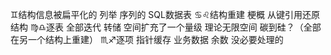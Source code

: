♊︎结构信息被扁平化的 列举 序列的 SQL数据表
♋︎♌︎结构重建 梗概 从键引用还原结构
♍︎♎︎逐表 全部迭代 转储 空间扩充了一个量级 理论无限空间
碳到硅？（全部在另一个结构上重建）
♏︎♐︎逐项 指针缓存 业务数据 余数 没必要处理的
